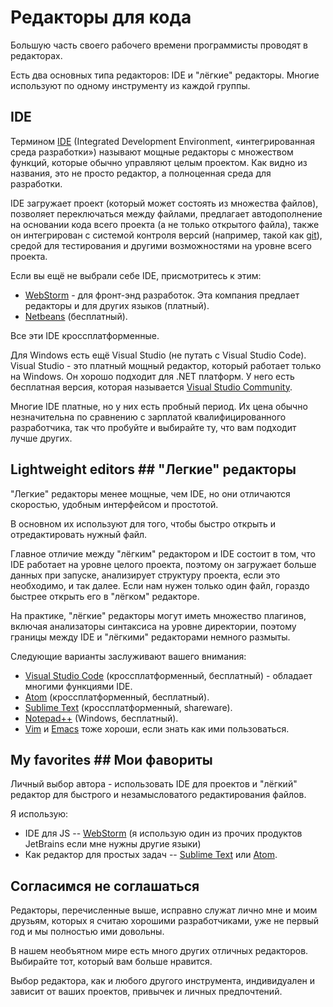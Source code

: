 # Редакторы для кода

Большую часть своего рабочего времени программисты проводят в редакторах.

Есть два основных типа редакторов: IDE и "лёгкие" редакторы. Многие используют по одному инструменту из каждой группы.

 ## IDE

Термином [IDE](https://ru.wikipedia.org/wiki/Integrated_development_environment) (Integrated Development Environment, «интегрированная среда разработки») называют мощные редакторы с множеством функций, которые обычно управляют целым проектом. Как видно из названия, это не просто редактор, а полноценная среда для разработки.

IDE загружает проект (который может состоять из множества файлов), позволяет переключаться между файлами, предлагает автодополнение на основании кода всего проекта (а не только открытого файла), также он интегрирован с системой контроля версий (например, такой как [git](https://git-scm.com/)), средой для тестирования и другими возможностями на уровне всего проекта.

Если вы ещё не выбрали себе IDE, присмотритесь к этим:

- [WebStorm](http://www.jetbrains.com/webstorm/) - для фронт-энд разработок. Эта компания предлает редакторы и для других языков (платный).
- [Netbeans](http://netbeans.org/) (бесплатный).

Все эти IDE кроссплатформенные.

Для Windows есть ещё Visual Studio (не путать с Visual Studio Code). Visual Studio - это платный мощный редактор, который работает только на Windows. Он хорошо подходит для .NET платформ. У него есть бесплатная версия, которая называется [Visual Studio Community](https://www.visualstudio.com/vs/community/).

Многие IDE платные, но у них есть пробный период. Их цена обычно незначительна по сравнению с зарплатой квалифицированного разработчика, так что пробуйте и выбирайте ту, что вам подходит лучше других.

 ## Lightweight editors	## "Легкие" редакторы

"Легкие" редакторы менее мощные, чем IDE, но они отличаются скоростью, удобным интерфейсом и простотой.

В основном их используют для того, чтобы быстро открыть и отредактировать нужный файл.

Главное отличие между "лёгким" редактором и IDE состоит в том, что IDE работает на уровне целого проекта, поэтому он загружает больше данных при запуске, анализирует структуру проекта, если это необходимо, и так далее. Если нам нужен только один файл, гораздо быстрее открыть его в "лёгком" редакторе.

На практике, "лёгкие" редакторы могут иметь множество плагинов, включая анализаторы синтаксиса на уровне директории, поэтому границы между IDE и "лёгкими" редакторами немного размыты.

Следующие варианты заслуживают вашего внимания:

- [Visual Studio Code](https://code.visualstudio.com/) (кроссплатформенный, бесплатный) - обладает многими функциями IDE.
- [Atom](https://atom.io/) (кроссплатформенный, бесплатный).
- [Sublime Text](http://www.sublimetext.com) (кроссплатформенный, shareware).
- [Notepad++](https://notepad-plus-plus.org/) (Windows, бесплатный).
- [Vim](http://www.vim.org/) и [Emacs](https://www.gnu.org/software/emacs/) тоже хороши, если знать как ими пользоваться.


 ## My favorites	## Мои фавориты


Личный выбор автора - использовать IDE для проектов и "лёгкий" редактор для быстрого и незамысловатого редактирования файлов.


Я использую:


- IDE для JS -- [WebStorm](http://www.jetbrains.com/webstorm/) (я использую один из прочих продуктов JetBrains если мне нужны другие языки)
- Как редактор для простых задач -- [Sublime Text](http://www.sublimetext.com) или [Atom](https://atom.io/).


## Согласимся не соглашаться


Редакторы, перечисленные выше, исправно служат лично мне и моим друзьям, которых я считаю хорошими разработчиками, уже не первый год и мы полностью ими довольны.

В нашем необъятном мире есть много других отличных редакторов. Выбирайте тот, который вам больше нравится.

Выбор редактора, как и любого другого инструмента, индивидуален и зависит от ваших проектов, привычек и личных предпочтений.
